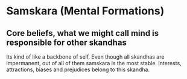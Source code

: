 # Samskara (Mental Formations)
## Core beliefs, what we might call mind is responsible for other skandhas
Its kind of like a backbone of self. Even though all skandhas are impermanent, out of all of them samskara is the most stable. Interests, attractions, biases and prejudices belong to this skandha.